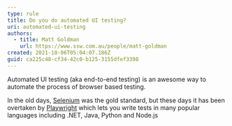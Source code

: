 ```yaml
---
type: rule
title: Do you do automated UI testing?
uri: automated-ui-testing
authors:
  - title: Matt Goldman
    url: https://www.ssw.com.au/people/matt-goldman
created: 2021-10-06T05:04:07.186Z
guid: ca225c48-cf34-42c0-b125-3155dfef3398
---
```

Automated UI testing (aka end-to-end testing) is an awesome way to automate the process of browser based testing.

<!--endintro-->

In the old days, [Selenium](https://www.selenium.dev/) was the gold standard, but these days it has been overtaken by [Playwright](https://playwright.dev/) which lets you write tests in many popular languages including .NET, Java, Python and Node.js
